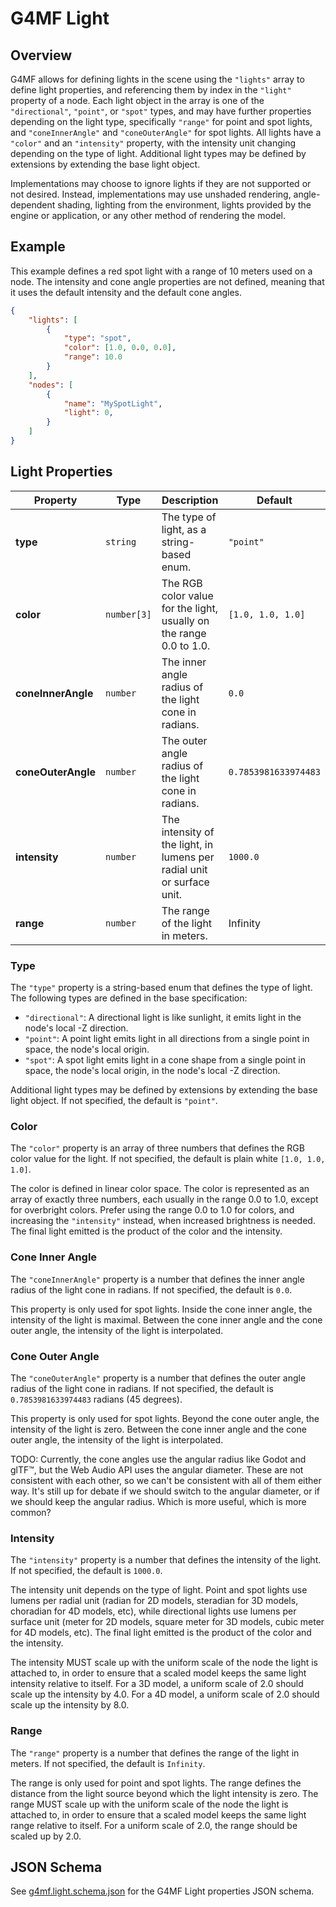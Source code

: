 # G4MF Light

## Overview

G4MF allows for defining lights in the scene using the `"lights"` array to define light properties, and referencing them by index in the `"light"` property of a node. Each light object in the array is one of the `"directional"`, `"point"`, or `"spot"` types, and may have further properties depending on the light type, specifically `"range"` for point and spot lights, and `"coneInnerAngle"` and `"coneOuterAngle"` for spot lights. All lights have a `"color"` and an `"intensity"` property, with the intensity unit changing depending on the type of light. Additional light types may be defined by extensions by extending the base light object.

Implementations may choose to ignore lights if they are not supported or not desired. Instead, implementations may use unshaded rendering, angle-dependent shading, lighting from the environment, lights provided by the engine or application, or any other method of rendering the model.

## Example

This example defines a red spot light with a range of 10 meters used on a node. The intensity and cone angle properties are not defined, meaning that it uses the default intensity and the default cone angles.

```json
{
	"lights": [
		{
			"type": "spot",
			"color": [1.0, 0.0, 0.0],
			"range": 10.0
		}
	],
	"nodes": [
		{
			"name": "MySpotLight",
			"light": 0,
		}
	]
}
```

## Light Properties

| Property           | Type        | Description                                                            | Default              |
| ------------------ | ----------- | ---------------------------------------------------------------------- | -------------------- |
| **type**           | `string`    | The type of light, as a string-based enum.                             | `"point"`            |
| **color**          | `number[3]` | The RGB color value for the light, usually on the range 0.0 to 1.0.    | `[1.0, 1.0, 1.0]`    |
| **coneInnerAngle** | `number`    | The inner angle radius of the light cone in radians.                   | `0.0`                |
| **coneOuterAngle** | `number`    | The outer angle radius of the light cone in radians.                   | `0.7853981633974483` |
| **intensity**      | `number`    | The intensity of the light, in lumens per radial unit or surface unit. | `1000.0`             |
| **range**          | `number`    | The range of the light in meters.                                      | Infinity             |

### Type

The `"type"` property is a string-based enum that defines the type of light. The following types are defined in the base specification:

- `"directional"`: A directional light is like sunlight, it emits light in the node's local -Z direction.
- `"point"`: A point light emits light in all directions from a single point in space, the node's local origin.
- `"spot"`: A spot light emits light in a cone shape from a single point in space, the node's local origin, in the node's local -Z direction.

Additional light types may be defined by extensions by extending the base light object. If not specified, the default is `"point"`.

### Color

The `"color"` property is an array of three numbers that defines the RGB color value for the light. If not specified, the default is plain white `[1.0, 1.0, 1.0]`.

The color is defined in linear color space. The color is represented as an array of exactly three numbers, each usually in the range 0.0 to 1.0, except for overbright colors. Prefer using the range 0.0 to 1.0 for colors, and increasing the `"intensity"` instead, when increased brightness is needed. The final light emitted is the product of the color and the intensity.

### Cone Inner Angle

The `"coneInnerAngle"` property is a number that defines the inner angle radius of the light cone in radians. If not specified, the default is `0.0`.

This property is only used for spot lights. Inside the cone inner angle, the intensity of the light is maximal. Between the cone inner angle and the cone outer angle, the intensity of the light is interpolated.

### Cone Outer Angle

The `"coneOuterAngle"` property is a number that defines the outer angle radius of the light cone in radians. If not specified, the default is `0.7853981633974483` radians (45 degrees).

This property is only used for spot lights. Beyond the cone outer angle, the intensity of the light is zero. Between the cone inner angle and the cone outer angle, the intensity of the light is interpolated.

TODO: Currently, the cone angles use the angular radius like Godot and glTF™, but the Web Audio API uses the angular diameter. These are not consistent with each other, so we can't be consistent with all of them either way. It's still up for debate if we should switch to the angular diameter, or if we should keep the angular radius. Which is more useful, which is more common?

### Intensity

The `"intensity"` property is a number that defines the intensity of the light. If not specified, the default is `1000.0`.

The intensity unit depends on the type of light. Point and spot lights use lumens per radial unit (radian for 2D models, steradian for 3D models, choradian for 4D models, etc), while directional lights use lumens per surface unit (meter for 2D models, square meter for 3D models, cubic meter for 4D models, etc). The final light emitted is the product of the color and the intensity.

The intensity MUST scale up with the uniform scale of the node the light is attached to, in order to ensure that a scaled model keeps the same light intensity relative to itself. For a 3D model, a uniform scale of 2.0 should scale up the intensity by 4.0. For a 4D model, a uniform scale of 2.0 should scale up the intensity by 8.0.

### Range

The `"range"` property is a number that defines the range of the light in meters. If not specified, the default is `Infinity`.

The range is only used for point and spot lights. The range defines the distance from the light source beyond which the light intensity is zero. The range MUST scale up with the uniform scale of the node the light is attached to, in order to ensure that a scaled model keeps the same light range relative to itself. For a uniform scale of 2.0, the range should be scaled up by 2.0.

## JSON Schema

See [g4mf.light.schema.json](../schema/g4mf.light.schema.json) for the G4MF Light properties JSON schema.
